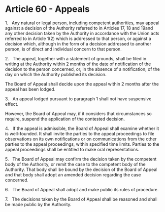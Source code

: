 # Article 60 - Appeals


1.   Any natural or legal person, including competent authorities, may appeal against a decision of the Authority referred to in Articles 17, 18 and 19and any other decision taken by the Authority in accordance with the Union acts referred to in Article 1(2) which is addressed to that person, or against a decision which, although in the form of a decision addressed to another person, is of direct and individual concern to that person.

2.   The appeal, together with a statement of grounds, shall be filed in writing at the Authority within 2 months of the date of notification of the decision to the person concerned, or, in the absence of a notification, of the day on which the Authority published its decision.

The Board of Appeal shall decide upon the appeal within 2 months after the appeal has been lodged.

3.   An appeal lodged pursuant to paragraph 1 shall not have suspensive effect.

However, the Board of Appeal may, if it considers that circumstances so require, suspend the application of the contested decision.

4.   If the appeal is admissible, the Board of Appeal shall examine whether it is well-founded. It shall invite the parties to the appeal proceedings to file observations on its own notifications or on communications from the other parties to the appeal proceedings, within specified time limits. Parties to the appeal proceedings shall be entitled to make oral representations.

5.   The Board of Appeal may confirm the decision taken by the competent body of the Authority, or remit the case to the competent body of the Authority. That body shall be bound by the decision of the Board of Appeal and that body shall adopt an amended decision regarding the case concerned.

6.   The Board of Appeal shall adopt and make public its rules of procedure.

7.   The decisions taken by the Board of Appeal shall be reasoned and shall be made public by the Authority.
